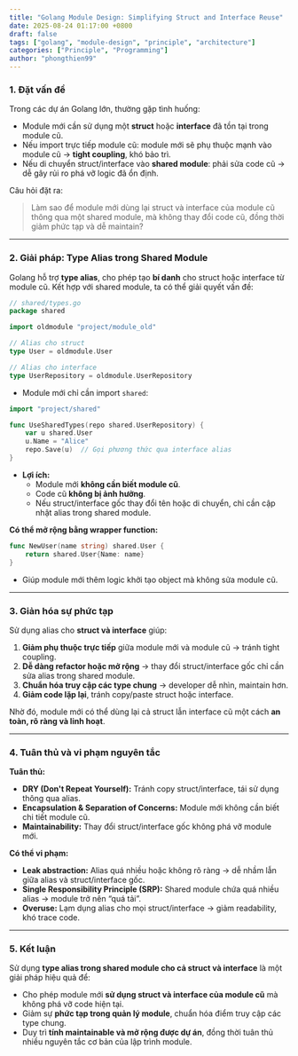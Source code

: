```yaml
---
title: "Golang Module Design: Simplifying Struct and Interface Reuse"
date: 2025-08-24 01:17:00 +0800
draft: false
tags: ["golang", "module-design", "principle", "architecture"]
categories: ["Principle", "Programming"]
author: "phongthien99"
---
```


### 1. Đặt vấn đề

Trong các dự án Golang lớn, thường gặp tình huống:

- Module mới cần sử dụng một **struct** hoặc **interface** đã tồn tại trong module cũ.
- Nếu import trực tiếp module cũ: module mới sẽ phụ thuộc mạnh vào module cũ → **tight coupling**, khó bảo trì.
- Nếu di chuyển struct/interface vào **shared module**: phải sửa code cũ → dễ gây rủi ro phá vỡ logic đã ổn định.

Câu hỏi đặt ra:

> Làm sao để module mới dùng lại struct và interface của module cũ thông qua một shared module, mà không thay đổi code cũ, đồng thời giảm phức tạp và dễ maintain?
> 

---

### 2. Giải pháp: Type Alias trong Shared Module

Golang hỗ trợ **type alias**, cho phép tạo **bí danh** cho struct hoặc interface từ module cũ. Kết hợp với shared module, ta có thể giải quyết vấn đề:

```go
// shared/types.go
package shared

import oldmodule "project/module_old"

// Alias cho struct
type User = oldmodule.User

// Alias cho interface
type UserRepository = oldmodule.UserRepository

```

- Module mới chỉ cần import `shared`:

```go
import "project/shared"

func UseSharedTypes(repo shared.UserRepository) {
    var u shared.User
    u.Name = "Alice"
    repo.Save(u)  // Gọi phương thức qua interface alias
}

```

- **Lợi ích:**
    - Module mới **không cần biết module cũ**.
    - Code cũ **không bị ảnh hưởng**.
    - Nếu struct/interface gốc thay đổi tên hoặc di chuyển, chỉ cần cập nhật alias trong shared module.

**Có thể mở rộng bằng wrapper function:**

```go
func NewUser(name string) shared.User {
    return shared.User{Name: name}
}

```

- Giúp module mới thêm logic khởi tạo object mà không sửa module cũ.

---

### 3. Giản hóa sự phức tạp

Sử dụng alias cho **struct và interface** giúp:

1. **Giảm phụ thuộc trực tiếp** giữa module mới và module cũ → tránh tight coupling.
2. **Dễ dàng refactor hoặc mở rộng** → thay đổi struct/interface gốc chỉ cần sửa alias trong shared module.
3. **Chuẩn hóa truy cập các type chung** → developer dễ nhìn, maintain hơn.
4. **Giảm code lặp lại**, tránh copy/paste struct hoặc interface.

Nhờ đó, module mới có thể dùng lại cả struct lẫn interface cũ một cách **an toàn, rõ ràng và linh hoạt**.

---

### 4. Tuân thủ và vi phạm nguyên tắc

**Tuân thủ:**

- **DRY (Don't Repeat Yourself):** Tránh copy struct/interface, tái sử dụng thông qua alias.
- **Encapsulation & Separation of Concerns:** Module mới không cần biết chi tiết module cũ.
- **Maintainability:** Thay đổi struct/interface gốc không phá vỡ module mới.

**Có thể vi phạm:**

- **Leak abstraction:** Alias quá nhiều hoặc không rõ ràng → dễ nhầm lẫn giữa alias và struct/interface gốc.
- **Single Responsibility Principle (SRP):** Shared module chứa quá nhiều alias → module trở nên “quá tải”.
- **Overuse:** Lạm dụng alias cho mọi struct/interface → giảm readability, khó trace code.

---

### 5. Kết luận

Sử dụng **type alias trong shared module cho cả struct và interface** là một giải pháp hiệu quả để:

- Cho phép module mới **sử dụng struct và interface của module cũ** mà không phá vỡ code hiện tại.
- Giảm sự **phức tạp trong quản lý module**, chuẩn hóa điểm truy cập các type chung.
- Duy trì **tính maintainable và mở rộng được dự án**, đồng thời tuân thủ nhiều nguyên tắc cơ bản của lập trình module.